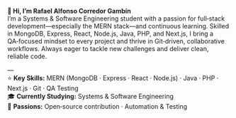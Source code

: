 **👋 Hi, I’m Rafael Alfonso Corredor Gambín**  
I’m a Systems & Software Engineering student with a passion for full‑stack development—especially the MERN stack—and continuous learning. Skilled in MongoDB, Express, React, Node.js, Java, PHP, and Next.js, I bring a QA‑focused mindset to every project and thrive in Git‑driven, collaborative workflows. Always eager to tackle new challenges and deliver clean, reliable code.  

—  
⭐️ **Key Skills:** MERN (MongoDB · Express · React · Node.js) · Java · PHP · Next.js · Git · QA Testing  
🎓 **Currently Studying:** Systems & Software Engineering  
🚀 **Passions:** Open‑source contribution · Automation & Testing
 

